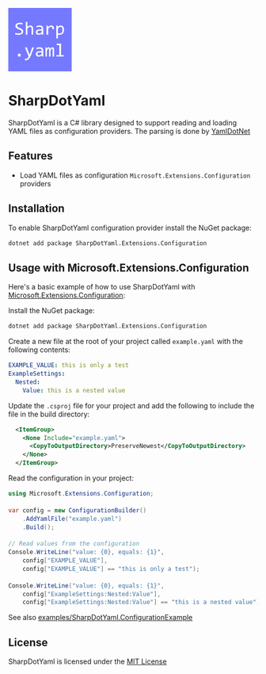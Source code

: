 ![icon](https://raw.githubusercontent.com/vipentti/SharpDotYaml/main/icon.png)

# SharpDotYaml

SharpDotYaml is a C# library designed to support reading and loading YAML files as configuration providers.
The parsing is done by [YamlDotNet](https://github.com/aaubry/YamlDotNet)

## Features

- Load YAML files as configuration `Microsoft.Extensions.Configuration` providers

## Installation

To enable SharpDotYaml configuration provider install the NuGet package:

```sh
dotnet add package SharpDotYaml.Extensions.Configuration
```

## Usage with Microsoft.Extensions.Configuration

Here's a basic example of how to use SharpDotYaml with [Microsoft.Extensions.Configuration](https://learn.microsoft.com/en-us/dotnet/core/extensions/configuration):

Install the NuGet package:

```sh
dotnet add package SharpDotYaml.Extensions.Configuration
```

Create a new file at the root of your project called `example.yaml` with the following contents:

```yaml
EXAMPLE_VALUE: this is only a test
ExampleSettings:
  Nested:
    Value: this is a nested value
```

Update the `.csproj` file for your project and add the following to include the file in the build directory:

```xml
  <ItemGroup>
    <None Include="example.yaml">
      <CopyToOutputDirectory>PreserveNewest</CopyToOutputDirectory>
    </None>
  </ItemGroup>
```

Read the configuration in your project:

```csharp
using Microsoft.Extensions.Configuration;

var config = new ConfigurationBuilder()
    .AddYamlFile("example.yaml")
    .Build();

// Read values from the configuration
Console.WriteLine("value: {0}, equals: {1}",
    config["EXAMPLE_VALUE"],
    config["EXAMPLE_VALUE"] == "this is only a test");

Console.WriteLine("value: {0}, equals: {1}",
    config["ExampleSettings:Nested:Value"],
    config["ExampleSettings:Nested:Value"] == "this is a nested value");
```

See also [examples/SharpDotYaml.ConfigurationExample](./examples/SharpDotYaml.ConfigurationExample)

## License

SharpDotYaml is licensed under the [MIT License](./LICENSE.md)
